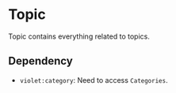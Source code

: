 # Topic

Topic contains everything related to topics.

## Dependency

* `violet:category`: Need to access `Categories`.
